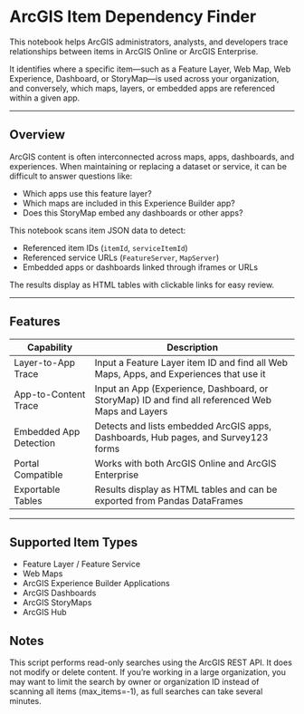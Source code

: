 # ArcGIS Item Dependency Finder

This notebook helps ArcGIS administrators, analysts, and developers trace relationships between items in ArcGIS Online or ArcGIS Enterprise.  

It identifies where a specific item—such as a Feature Layer, Web Map, Web Experience, Dashboard, or StoryMap—is used across your organization, and conversely, which maps, layers, or embedded apps are referenced within a given app.

---

## Overview

ArcGIS content is often interconnected across maps, apps, dashboards, and experiences. When maintaining or replacing a dataset or service, it can be difficult to answer questions like:

- Which apps use this feature layer?
- Which maps are included in this Experience Builder app?
- Does this StoryMap embed any dashboards or other apps?

This notebook scans item JSON data to detect:
- Referenced item IDs (`itemId`, `serviceItemId`)
- Referenced service URLs (`FeatureServer`, `MapServer`)
- Embedded apps or dashboards linked through iframes or URLs

The results display as HTML tables with clickable links for easy review.

---

## Features

| Capability | Description |
|-------------|--------------|
| Layer-to-App Trace | Input a Feature Layer item ID and find all Web Maps, Apps, and Experiences that use it |
| App-to-Content Trace | Input an App (Experience, Dashboard, or StoryMap) ID and find all referenced Web Maps and Layers |
| Embedded App Detection | Detects and lists embedded ArcGIS apps, Dashboards, Hub pages, and Survey123 forms |
| Portal Compatible | Works with both ArcGIS Online and ArcGIS Enterprise |
| Exportable Tables | Results display as HTML tables and can be exported from Pandas DataFrames |

---

## Supported Item Types

- Feature Layer / Feature Service
- Web Maps
- ArcGIS Experience Builder Applications
- ArcGIS Dashboards
- ArcGIS StoryMaps
- ArcGIS Hub

## Notes
This script performs read-only searches using the ArcGIS REST API.
It does not modify or delete content.
If you’re working in a large organization, you may want to limit the search by owner or organization ID instead of scanning all items (max_items=-1), as full searches can take several minutes.
